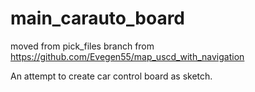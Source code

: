 # main_carauto_board
moved from pick_files branch from https://github.com/Evegen55/map_uscd_with_navigation

An attempt to create car control board as sketch.
